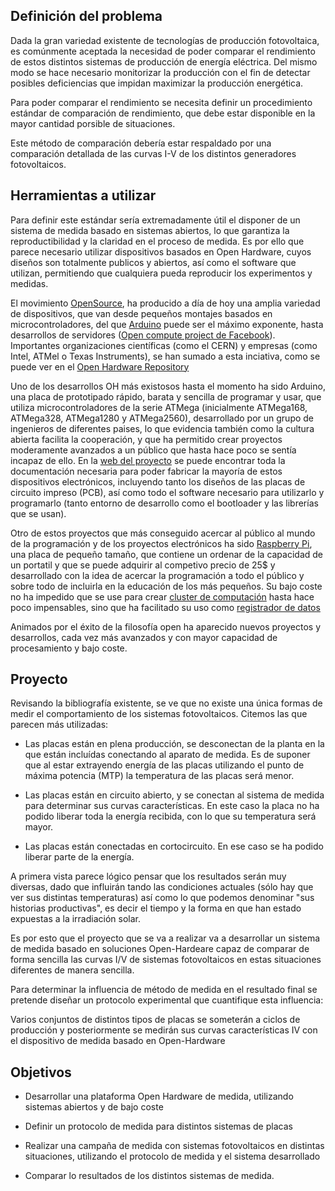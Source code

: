 ## Definición del problema

Dada la gran variedad existente de tecnologías de producción fotovoltaica, es comúnmente aceptada la necesidad de poder comparar el rendimiento de estos distintos sistemas de producción de energía eléctrica. Del mismo modo se hace necesario monitorizar la producción con el fin de detectar posibles deficiencias que impidan maximizar la producción energética.

Para poder comparar el rendimiento se necesita definir un procedimiento estándar de comparación de rendimiento, que debe estar disponible en la mayor cantidad porsible de situaciones.

Este método de comparación debería estar respaldado por una comparación detallada de las curvas I-V de los distintos generadores fotovoltaicos.

## Herramientas a utilizar

Para definir este estándar sería extremadamente útil el disponer de un sistema de medida basado en sistemas abiertos, lo que garantiza la reproductibilidad y la claridad en el proceso de medida. Es por ello que parece necesario utilizar dispositivos basados en Open Hardware, cuyos diseños son totalmente publicos y abiertos, así como el software que utilizan, permitiendo que cualquiera pueda reproducir los experimentos y medidas.

El movimiento [OpenSource](http://opensource.org/), ha producido a día de hoy una amplia variedad de dispositivos, que van desde pequeños montajes basados en microcontroladores, del que [Arduino](http://arduino.cc) puede ser el máximo exponente, hasta desarrollos de servidores ([Open compute project de Facebook](http://www.opencompute.org/)). Importantes organizaciones científicas (como el CERN) y empresas (como Intel, ATMel o Texas Instruments), se han sumado a esta inciativa, como se puede ver en el [Open Hardware Repository](http://www.ohwr.org/)

Uno de los desarrollos OH más existosos hasta el momento ha sido Arduino, una placa de prototipado rápido, barata y sencilla de programar y usar, que utiliza microcontroladores de la serie ATMega (inicialmente ATMega168, ATMega328, ATMega1280 y ATMega2560), desarrollado por un grupo de ingenieros de diferentes paises, lo que evidencia también como la cultura abierta facilita la cooperación, y que ha permitido crear proyectos moderamente avanzados a un público que hasta hace poco se sentía incapaz de ello. En la [web del proyecto](http://www.arduino.cc/en/Main/Products) se puede encontrar toda la documentación necesaria para poder fabricar la mayoría de estos dispositivos electrónicos, incluyendo tanto los diseños de las placas de circuito impreso (PCB), así como todo el software necesario para utilizarlo y programarlo (tanto entorno de desarrollo como el bootloader y las librerías que se usan).

Otro de estos proyectos que más conseguido acercar al público al mundo de la programación y de los proyectos electrónicos ha sido [Raspberry Pi](https://www.raspberrypi.org/), una placa de pequeño tamaño, que contiene un ordenar de la capacidad de un portatil y que se puede adquirir al competivo precio de 25$ y desarrollado con la idea de acercar la programación a todo el público y sobre todo de incluirla en la educación de los más pequeños. Su bajo coste no ha impedido que se use para crear [cluster de computación](http://makezine.com/2013/06/05/33-rpi-beowulf-cluster/) hasta hace poco impensables, sino que ha facilitado su uso como [registrador de datos](https://github.com/abelectronicsuk/ABElectronics_Python_Libraries/tree/master/ADCPi)

Animados por el éxito de la filosofía open ha aparecido nuevos proyectos y desarrollos, cada vez más avanzados y con mayor capacidad de procesamiento y bajo coste.

## Proyecto

Revisando la bibliografía existente, se ve que no existe una única formas de medir el comportamiento de los sistemas fotovoltaicos. Citemos las que parecen más utilizadas:

* Las placas están en plena producción, se desconectan de la planta en la que están incluídas conectando al aparato de medida. Es de suponer que al estar extrayendo energía de las placas utilizando el punto de máxima potencia (MTP) la temperatura de las placas será menor.

* Las placas están en circuito abierto, y se conectan al sistema de medida para determinar sus curvas características. En este caso la placa no ha podido liberar toda la energía recibida, con lo que su temperatura será mayor.

* Las placas están conectadas en cortocircuito. En ese caso se ha podido liberar parte de la energía.

A primera vista parece lógico pensar que los resultados serán muy diversas, dado que influirán tando las condiciones actuales (sólo hay que ver sus distintas temperaturas) así como lo que podemos  denominar "sus historias productivas", es decir el tiempo y la forma en que han estado expuestas a la irradiación solar.

Es por esto que el proyecto que se va a realizar va a desarrollar un sistema de medida basado en soluciones Open-Hardeare capaz de comparar de forma sencilla las curvas I/V de sistemas fotovoltaicos en estas situaciones diferentes de manera sencilla.

Para determinar la influencia de método de medida en el resultado final se pretende diseñar un protocolo experimental que cuantifique esta influencia:

Varios conjuntos de distintos tipos de placas se someterán a ciclos de producción y posteriormente se medirán sus curvas características IV con el dispositivo de medida basado en Open-Hardware

## Objetivos

* Desarrollar una plataforma Open Hardware de medida, utilizando sistemas abiertos y de bajo coste

* Definir un protocolo de medida para distintos sistemas de placas

* Realizar una campaña de medida con sistemas fotovoltaicos en distintas situaciones, utilizando el protocolo de medida y el sistema desarrollado

* Comparar lo resultados de los distintos sistemas de medida.
